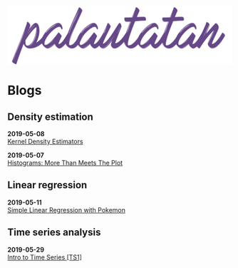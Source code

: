 <a href="/"><img src="images/banners_github.003.jpg"></a>

# Blogs

## Density estimation

**2019-05-08**  
<a href="blogs/kde-1/kde-1.nb.html">Kernel Density Estimators</a>  

**2019-05-07**  
<a href="blogs/histograms-1/histograms-1.nb.html">Histograms: More Than Meets The Plot</a>  

## Linear regression

**2019-05-11**  
<a href="blogs/regression-1/regression-1.nb.html">Simple Linear Regression with Pokemon</a>  

## Time series analysis

**2019-05-29**  
<a href="blogs/time-series-1/time-series-2.nb.html">Intro to Time Series [TS1]</a>  
